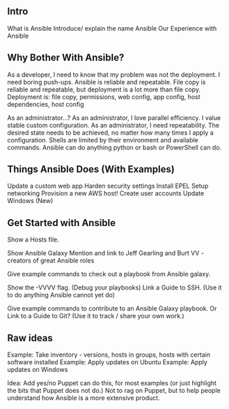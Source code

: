 ## Intro
What is Ansible
    Introduce/ explain the name Ansible
Our Experience with Ansible

## Why Bother With Ansible?
As a developer, I need to know that my problem was not the deployment.
I need boring push-ups.
        Ansible is reliable and repeatable. 
        File copy is reliable and repeatable, but deployment is a lot more than file copy.
        Deployment is: file copy, permissions, web config, app config, host dependencies, host config

As an administrator...?
As an administrator, I love parallel efficiency. I value stable custom configuration.
As an administrator, I need repeatability. 
The desired state needs to be achieved, no matter how many times I apply a configuration. 
Shells are limited by their environment and available commands. Ansible can do anything python or bash or PowerShell can do. 


## Things Ansible Does (With Examples)
Update a custom web app
Harden security settings
Install EPEL
Setup networking
Provision a new AWS host!
Create user accounts
Update Windows (New)

## Get Started with Ansible
Show a Hosts file.

Show Ansible Galaxy
    Mention and link to Jeff Gearling and Burt VV - creators of great Ansible roles

Give example commands to check out a playbook from Ansible galaxy.

Show the -VVVV flag. (Debug your playbooks)
Link a Guide to SSH. (Use it to do anything Ansible cannot yet do)

Give example commands to contribute to an Ansible Galaxy playbook.
    Or Link to a Guide to Git? (Use it to track / share your own work.)

## Raw ideas

Example: Take inventory - versions, hosts in groups, hosts with certain software installed
Example: Apply updates on Ubuntu
Example: Apply updates on Windows

Idea: Add yes/no Puppet can do this, for most examples (or just highlight the bits that Puppet does not do.)
    Not to rag on Puppet, but to help people understand how Ansible is a more extensive product.